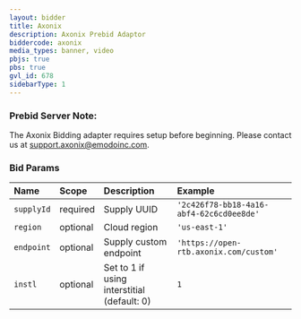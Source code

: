 ```yaml
---
layout: bidder
title: Axonix
description: Axonix Prebid Adaptor
biddercode: axonix
media_types: banner, video
pbjs: true
pbs: true
gvl_id: 678
sidebarType: 1
---
```


### Prebid Server Note:
The Axonix Bidding adapter requires setup before beginning. Please contact us at support.axonix@emodoinc.com.

### Bid Params

| Name          | Scope    | Description                                     | Example                                |
| :------------ | :------- | :---------------------------------------------- | :------------------------------------- |
| `supplyId`    | required | Supply UUID                                     | `'2c426f78-bb18-4a16-abf4-62c6cd0ee8de'` |
| `region`      | optional | Cloud region                                    | `'us-east-1'`                            |
| `endpoint`    | optional | Supply custom endpoint                          | `'https://open-rtb.axonix.com/custom'`   |
| `instl`       | optional | Set to 1 if using interstitial (default: 0)     | `1`   |
